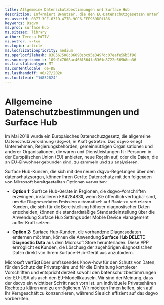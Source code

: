 ```yaml
---
title: Allgemeine Datenschutzbestimmungen und Surface Hub
description: Informiert Benutzer, die den EU-Datenschutzgesetzen unterliegen, über Ihre Optionen bezüglich des Löschens oder Einschränkens von Diagnosedaten, die von Surface Hub produziert werden.
ms.assetid: 087713CF-631D-477B-9CC6-EFF939DE0186
keywords: Dsgvo
ms.prod: surface-hub
ms.sitesec: library
author: Teresa-MOTIV
ms.author: v-tea
ms.topic: article
ms.localizationpriority: medium
ms.openlocfilehash: 838562508c86093ebc95e3497dc07eafe56b5f96
ms.sourcegitcommit: 109d1d7608ac4667564fa5369e8722e569b8ea36
ms.translationtype: MT
ms.contentlocale: de-DE
ms.lasthandoff: 06/27/2020
ms.locfileid: "10832824"
---
```

# Allgemeine Datenschutzbestimmungen und Surface Hub

Im Mai 2018 wurde ein Europäisches Datenschutzgesetz, die allgemeine Datenschutzverordnung (dsgvo), in Kraft getreten. Das dsgvo erlegt Unternehmen, Regierungsbehörden, gemeinnützigen Organisationen und anderen Organisationen, die waren und Dienstleistungen für Personen in der Europäischen Union (EU) anbieten, neue Regeln auf, oder die Daten, die an EU-Einwohner gebunden sind, zu sammeln und zu analysieren.

Surface Hub-Kunden, die sich mit den neuen dsgvo-Regelungen über den datenschutzsorgen, können Ihren Geräte Datenschutz mit den folgenden von Microsoft bereitgestellten Optionen verwalten:

* **Option 1:** Surface Hub-Geräte in Regionen, die dsgvo-Vorschriften erzwingen, installieren KB4284830, wenn Sie öffentlich verfügbar sind, um die Diagnosedaten Emission automatisch auf Basic zu reduzieren. Kunden, die sich für die Bereitstellung höherer diagnostischer Daten entscheiden, können die standardmäßige Standardeinstellung über die Anwendung Surface Hub Settings oder Mobile Device Management außer Kraft setzen.

* **Option 2:** Surface Hub-Kunden, die vorhandene Diagnosedaten entfernen möchten, können die Anwendung **Surface Hub DELETE Diagnostic Data** aus dem Microsoft Store herunterladen. Diese APP ermöglicht es Kunden, die Löschung der zugehörigen diagnostischen Daten direkt von Ihrem Surface-Hub-Gerät aus anzufordern.

Microsoft verfügt über umfassendes Know-how für den Schutz von Daten, für den Schutz der Privatsphäre und für die Einhaltung komplexer Vorschriften und entspricht derzeit sowohl den Datenschutzbestimmungen der EU-USA als auch den EU-Modellklauseln. Wir sind der Meinung, dass der dsgvo ein wichtiger Schritt nach vorn ist, um individuelle Privatsphären Rechte zu klären und zu ermöglichen. Wir möchten Ihnen helfen, sich auf Ihr Kerngeschäft zu konzentrieren, während Sie sich effizient auf das dsgvo vorbereiten.


